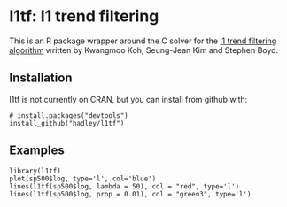 # l1tf: l1 trend filtering

This is an R package wrapper around the C solver for the [l1 trend filtering algorithm](https://web.stanford.edu/~boyd/l1_tf/) written by Kwangmoo Koh, Seung-Jean Kim and Stephen Boyd.

## Installation

l1tf is not currently on CRAN, but you can install from github with:

```{r}
# install.packages("devtools")
install_github("hadley/l1tf")
```

## Examples

```{r}
library(l1tf)
plot(sp500$log, type='l', col='blue')
lines(l1tf(sp500$log, lambda = 50), col = "red", type='l')
lines(l1tf(sp500$log, prop = 0.01), col = "green3", type='l')
```
